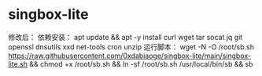 # singbox-lite
修改后：
依赖安装：
apt update && apt -y install curl wget tar socat jq git openssl dnsutils xxd net-tools cron unzip
运行脚本：
wget -N -O /root/sb.sh https://raw.githubusercontent.com/0xdabiaoge/singbox-lite/main/singbox-lite.sh && chmod +x /root/sb.sh && ln -sf /root/sb.sh /usr/local/bin/sb && sb
